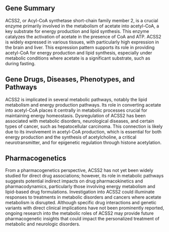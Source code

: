 ## Gene Summary
ACSS2, or Acyl-CoA synthetase short-chain family member 2, is a crucial enzyme primarily involved in the metabolism of acetate into acetyl-CoA, a key substrate for energy production and lipid synthesis. This enzyme catalyzes the activation of acetate in the presence of CoA and ATP. ACSS2 is widely expressed in various tissues, with particularly high expression in the brain and liver. This expression pattern supports its role in providing acetyl-CoA for energy production and lipid synthesis, especially under metabolic conditions where acetate is a significant substrate, such as during fasting.

## Gene Drugs, Diseases, Phenotypes, and Pathways
ACSS2 is implicated in several metabolic pathways, notably the lipid metabolism and energy production pathways. Its role in converting acetate into acetyl-CoA places it centrally in metabolic processes crucial for maintaining energy homeostasis. Dysregulation of ACSS2 has been associated with metabolic disorders, neurological diseases, and certain types of cancer, such as hepatocellular carcinoma. This connection is likely due to its involvement in acetyl-CoA production, which is essential for both energy production and the synthesis of acetylcholine, a critical neurotransmitter, and for epigenetic regulation through histone acetylation.

## Pharmacogenetics
From a pharmacogenetics perspective, ACSS2 has not yet been widely studied for direct drug associations; however, its role in metabolic pathways suggests potential indirect impacts on drug pharmacokinetics and pharmacodynamics, particularly those involving energy metabolism and lipid-based drug formulations. Investigation into ACSS2 could illuminate responses to treatments in metabolic disorders and cancers where acetate metabolism is disrupted. Although specific drug interactions and genetic variants with direct clinical implications have not been prominently reported, ongoing research into the metabolic roles of ACSS2 may provide future pharmacogenetic insights that could impact the personalized treatment of metabolic and neurologic disorders.